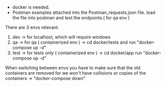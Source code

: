 * docker is needed.
* Postman examples attached into the Postman_requests.json file. load the file into postman and test the endpoints.( for qa env ) 

There are 3 envs relevant.
1. dev -> for localhost, which will require windows
2. qa -> for qa ( containerized env ) -> cd docker/tests and run "docker-compose up -d" 
3. test -> for tests only ( containerized env ) -> cd docker/app run "docker-compose up -d"

When switching between envs you have to make sure that  the old containers are removed for we won't have collisions
or copies of the containers -> "docker-compose down"
